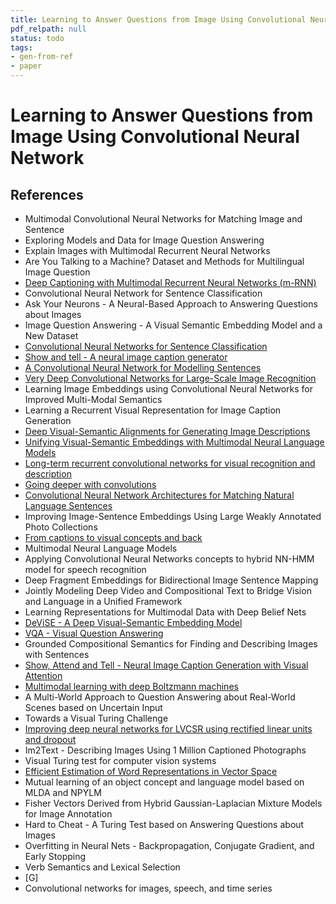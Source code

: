 ```yaml
---
title: Learning to Answer Questions from Image Using Convolutional Neural Network
pdf_relpath: null
status: todo
tags:
- gen-from-ref
- paper
---
```


# Learning to Answer Questions from Image Using Convolutional Neural Network

## References

- Multimodal Convolutional Neural Networks for Matching Image and Sentence
- Exploring Models and Data for Image Question Answering
- Explain Images with Multimodal Recurrent Neural Networks
- Are You Talking to a Machine? Dataset and Methods for Multilingual Image Question
- [Deep Captioning with Multimodal Recurrent Neural Networks (m-RNN)](./deep-captioning-with-multimodal-recurrent-neural-networks-m-rnn.md)
- Convolutional Neural Network for Sentence Classification
- Ask Your Neurons - A Neural-Based Approach to Answering Questions about Images
- Image Question Answering - A Visual Semantic Embedding Model and a New Dataset
- [Convolutional Neural Networks for Sentence Classification](./convolutional-neural-networks-for-sentence-classification.md)
- [Show and tell - A neural image caption generator](./show-and-tell-a-neural-image-caption-generator.md)
- [A Convolutional Neural Network for Modelling Sentences](./a-convolutional-neural-network-for-modelling-sentences.md)
- [Very Deep Convolutional Networks for Large-Scale Image Recognition](./very-deep-convolutional-networks-for-large-scale-image-recognition.md)
- Learning Image Embeddings using Convolutional Neural Networks for Improved Multi-Modal Semantics
- Learning a Recurrent Visual Representation for Image Caption Generation
- [Deep Visual-Semantic Alignments for Generating Image Descriptions](./deep-visual-semantic-alignments-for-generating-image-descriptions.md)
- [Unifying Visual-Semantic Embeddings with Multimodal Neural Language Models](./unifying-visual-semantic-embeddings-with-multimodal-neural-language-models.md)
- [Long-term recurrent convolutional networks for visual recognition and description](./long-term-recurrent-convolutional-networks-for-visual-recognition-and-description.md)
- [Going deeper with convolutions](./going-deeper-with-convolutions.md)
- [Convolutional Neural Network Architectures for Matching Natural Language Sentences](./convolutional-neural-network-architectures-for-matching-natural-language-sentences.md)
- Improving Image-Sentence Embeddings Using Large Weakly Annotated Photo Collections
- [From captions to visual concepts and back](./from-captions-to-visual-concepts-and-back.md)
- Multimodal Neural Language Models
- Applying Convolutional Neural Networks concepts to hybrid NN-HMM model for speech recognition
- Deep Fragment Embeddings for Bidirectional Image Sentence Mapping
- Jointly Modeling Deep Video and Compositional Text to Bridge Vision and Language in a Unified Framework
- Learning Representations for Multimodal Data with Deep Belief Nets
- [DeViSE - A Deep Visual-Semantic Embedding Model](./devise-a-deep-visual-semantic-embedding-model.md)
- [VQA - Visual Question Answering](./vqa-visual-question-answering.md)
- Grounded Compositional Semantics for Finding and Describing Images with Sentences
- [Show, Attend and Tell - Neural Image Caption Generation with Visual Attention](./show-attend-and-tell-neural-image-caption-generation-with-visual-attention.md)
- [Multimodal learning with deep Boltzmann machines](./multimodal-learning-with-deep-boltzmann-machines.md)
- A Multi-World Approach to Question Answering about Real-World Scenes based on Uncertain Input
- Towards a Visual Turing Challenge
- [Improving deep neural networks for LVCSR using rectified linear units and dropout](./improving-deep-neural-networks-for-lvcsr-using-rectified-linear-units-and-dropout.md)
- Im2Text - Describing Images Using 1 Million Captioned Photographs
- Visual Turing test for computer vision systems
- [Efficient Estimation of Word Representations in Vector Space](./efficient-estimation-of-word-representations-in-vector-space.md)
- Mutual learning of an object concept and language model based on MLDA and NPYLM
- Fisher Vectors Derived from Hybrid Gaussian-Laplacian Mixture Models for Image Annotation
- Hard to Cheat - A Turing Test based on Answering Questions about Images
- Overfitting in Neural Nets - Backpropagation, Conjugate Gradient, and Early Stopping
- Verb Semantics and Lexical Selection
- [G]
- Convolutional networks for images, speech, and time series

